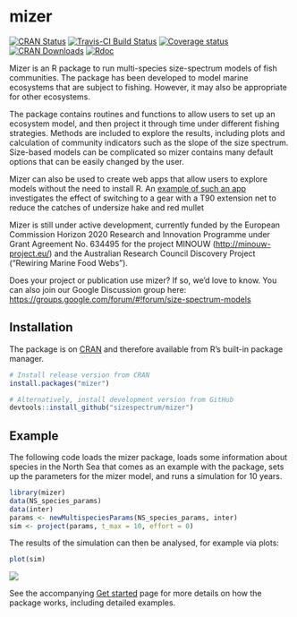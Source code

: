 
<!-- README.md is generated from README.Rmd. Please edit that file -->

# mizer

[![CRAN
Status](https://www.r-pkg.org/badges/version/mizer)](https://cran.r-project.org/package=mizer)
[![Travis-CI Build
Status](https://travis-ci.org/sizespectrum/mizer.svg?branch=master)](https://travis-ci.org/sizespectrum/mizer)
[![Coverage
status](https://codecov.io/gh/sizespectrum/mizer/branch/master/graph/badge.svg)](https://codecov.io/github/sizespectrum/mizer?branch=master)
[![CRAN
Downloads](http://cranlogs.r-pkg.org/badges/grand-total/mizer)](https://cran.r-project.org/package=mizer)
[![Rdoc](http://www.rdocumentation.org/badges/version/mizer)](http://www.rdocumentation.org/packages/mizer)

Mizer is an R package to run multi-species size-spectrum models of fish
communities. The package has been developed to model marine ecosystems
that are subject to fishing. However, it may also be appropriate for
other ecosystems.

The package contains routines and functions to allow users to set up an
ecosystem model, and then project it through time under different
fishing strategies. Methods are included to explore the results,
including plots and calculation of community indicators such as the
slope of the size spectrum. Size-based models can be complicated so
mizer contains many default options that can be easily changed by the
user.

Mizer can also be used to create web apps that allow users to explore
models without the need to install R. An [example of such an
app](https://mizer.shinyapps.io/selectivity/) investigates the effect of
switching to a gear with a T90 extension net to reduce the catches of
undersize hake and red mullet

Mizer is still under active development, currently funded by the
European Commission Horizon 2020 Research and Innovation Programme under
Grant Agreement No. 634495 for the project MINOUW
(<http://minouw-project.eu/>) and the Australian Research Council
Discovery Project (“Rewiring Marine Food Webs”).

Does your project or publication use mizer? If so, we’d love to know.
You can also join our Google Discussion group here:
<https://groups.google.com/forum/#!forum/size-spectrum-models>

## Installation

The package is on [CRAN](https://cran.r-project.org/package=mizer) and
therefore available from R’s built-in package manager.

``` r
# Install release version from CRAN
install.packages("mizer")

# Alternatively, install development version from GitHub
devtools::install_github("sizespectrum/mizer")
```

## Example

The following code loads the mizer package, loads some information about
species in the North Sea that comes as an example with the package, sets
up the parameters for the mizer model, and runs a simulation for 10
years.

``` r
library(mizer)
data(NS_species_params)
data(inter)
params <- newMultispeciesParams(NS_species_params, inter)
sim <- project(params, t_max = 10, effort = 0)
```

The results of the simulation can then be analysed, for example via
plots:

``` r
plot(sim)
```

![](reference/figures/unnamed-chunk-4-1.png)<!-- -->

See the accompanying [Get started](articles/mizer.html) page for more
details on how the package works, including detailed examples.
